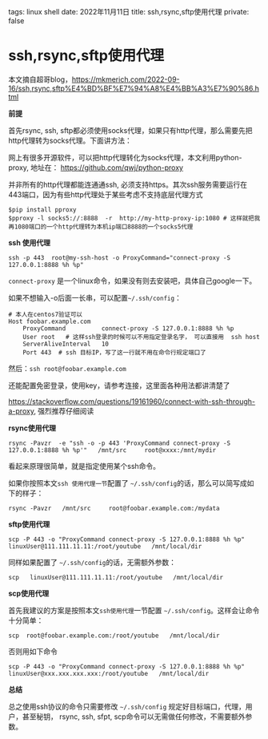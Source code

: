 tags: linux shell
date: 2022年11月11日
title: ssh,rsync,sftp使用代理
private: false

# ssh,rsync,sftp使用代理

本文摘自超哥blog，https://mkmerich.com/2022-09-16/ssh,rsync,sftp%E4%BD%BF%E7%94%A8%E4%BB%A3%E7%90%86.html

**前提**

首先rsync, ssh, sftp都必须使用socks代理，如果只有http代理，那么需要先把http代理转为socks代理。下面讲方法：

网上有很多开源软件，可以把http代理转化为socks代理，本文利用python-proxy, 地址在： https://github.com/qwj/python-proxy

并非所有的http代理都能连通通ssh, 必须支持https。其次ssh服务需要运行在443端口，因为有些http代理处于某些考虑不支持底层代理方式

```shell
$pip install pproxy
$pproxy -l socks5://:8888  -r  http://my-http-proxy-ip:1080 # 这样就把我再1080端口的一个http代理转为本机ip端口8888的一个socks5代理
```

**ssh 使用代理**

```shell
ssh -p 443  root@my-ssh-host -o ProxyCommand="connect-proxy -S 127.0.0.1:8888 %h %p" 
```

`connect-proxy` 是一个linux命令，如果没有则去安装吧，具体自己google一下。

如果不想输入-o后面一长串，可以配置`~/.ssh/config`：

```shell
# 本人在centos7验证可以
Host foobar.example.com
    ProxyCommand          connect-proxy -S 127.0.0.1:8888 %h %p
    User root   # 这样ssh登录的时候可以不用指定登录名字， 可以直接用  ssh host
    ServerAliveInterval   10
    Port 443  # ssh 目标IP，写了这一行就不用在命令行规定端口了
```

然后：`ssh root@foobar.example.com`

还能配置免密登录，使用key，请参考连接，这里面各种用法都讲清楚了

https://stackoverflow.com/questions/19161960/connect-with-ssh-through-a-proxy, 强烈推荐仔细阅读

**rsync使用代理**

```shell
rsync -Pavzr  -e "ssh -o -p 443 'ProxyCommand connect-proxy -S 127.0.0.1:8888 %h %p'"   /mnt/src     root@xxxx:/mnt/mydir
```

看起来原理很简单，就是指定使用某个ssh命令。

如果你按照本文`ssh 使用代理一节`配置了 `~/.ssh/config`的话，那么可以简写成如下的样子：

```shell
rsync -Pavzr   /mnt/src     root@foobar.example.com:/mydata
```

**sftp使用代理**

```shell
scp -P 443 -o "ProxyCommand connect-proxy -S 127.0.0.1:8888 %h %p"  linuxUser@111.111.11.11:/root/youtube   /mnt/local/dir
```

同样如果配置了 `~/.ssh/config`的话，无需额外参数：

```shell
scp   linuxUser@111.111.11.11:/root/youtube   /mnt/local/dir
```

**scp使用代理**

首先我建议的方案是按照本文`ssh使用代理`一节配置 `~/.ssh/config`。这样会让命令十分简单：

```shell
scp  root@foobar.example.com:/root/youtube   /mnt/local/dir
```

否则用如下命令

```shell
scp -P 443 -o "ProxyCommand connect-proxy -S 127.0.0.1:8888 %h %p"  linuxUser@xxx.xxx.xxx.xxx:/root/youtube   /mnt/local/dir
```

**总结**

总之使用ssh协议的命令只需要修改 `~/.ssh/config` 规定好目标端口，代理，用户，甚至秘钥， rsync, ssh, sfpt, scp命令可以无需做任何修改，不需要额外参数。